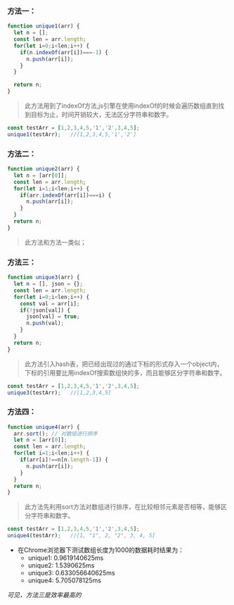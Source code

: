 ### 方法一：
   ```javascript
   function unique1(arr) {
     let n = [];
     const len = arr.length;
     for(let i=0;i<len;i++) {
       if(n.indexOf(arr[i])===-1) {
         n.push(arr[i]);
       }
     }

     return n;
   }
   ```

   > 此方法用到了indexOf方法,js引擎在使用indexOf的时候会遍历数组直到找到目标为止，时间开销较大，无法区分字符串和数字。

   ```javascript
   const testArr = [1,2,3,4,5,'1','2',3,4,5];
   unique1(testArr);   //[1,2,3,4,5,'1','2']
   ```

### 方法二：
   ```javascript
   function unique2(arr) {
     let n = [arr[0]];
     const len = arr.length;
     for(let i=1;i<len;i++) {
       if(arr.indexOf(arr[i])===i) {
         n.push(arr[i]);
       }
     }
     return n;
   }
   ```

   > 此方法和方法一类似；

### 方法三：
   ```javascript
   function unique3(arr) {
     let n = [], json = {};
     const len = arr.length;
     for(let i=0;i<len;i++) {
       const val = arr[i];
       if(!json[val]) {
         json[val] = true;
         n.push(val);
       }
     }
     return n;
   }
   ```
   > 此方法引入hash表，把已经出现过的通过下标的形式存入一个object内，下标的引用要比用indexOf搜索数组快的多，而且能够区分字符串和数字。

   ```javascript
   const testArr = [1,2,3,4,5,'1','2',3,4,5];
   unique3(testArr);   //[1,2,3,4,5]
   ```


### 方法四：
   ```javascript
   function unique4(arr) {
     arr.sort(); // 对数组进行排序
     let n = [arr[0]];
     const len = arr.length;
     for(let i=1;i<len;i++) {
       if(arr[i]!==n[n.length-1]) {
         n.push(arr[i]);
       }
     }
     return n;
   }
   ```
   > 此方法先利用sort方法对数组进行排序，在比较相邻元素是否相等，能够区分字符串和数字。

   ```javascript
   const testArr = [1,2,3,4,5,'1','2',3,4,5];
   unique4(testArr);   //[1, "1", 2, "2", 3, 4, 5]
   ```


* 在Chrome浏览器下测试数组长度为1000的数据耗时结果为：
  - unique1: 0.9619140625ms
  - unique2: 1.5390625ms
  - unique3: 0.633056640625ms
  - unique4: 5.705078125ms

*可见，方法三是效率最高的*




